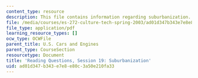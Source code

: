 ```yaml
---
content_type: resource
description: This file contains information regarding suburbanization.
file: /media/courses/es-272-culture-tech-spring-2003/ad01d347b343e7e8e80c3a50e210fa33_MITES_272S03_q19.pdf
file_type: application/pdf
learning_resource_types: []
ocw_type: OCWFile
parent_title: U.S. Cars and Engines
parent_type: CourseSection
resourcetype: Document
title: 'Reading Questions, Session 19: Suburbanization'
uid: ad01d347-b343-e7e8-e80c-3a50e210fa33
---
```

